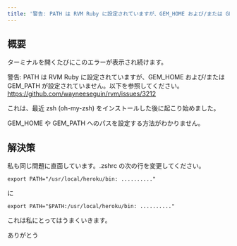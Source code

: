```yaml
---
title: '警告: PATH は RVM Ruby に設定されていますが、GEM_HOME および/または GEM_PATH が設定されていません。参照: https://github.com/wayneeseguin/rvm/issues/3212'
---
```


## 概要
ターミナルを開くたびにこのエラーが表示され続けます。

警告: PATH は RVM Ruby に設定されていますが、GEM_HOME および/または GEM_PATH が設定されていません。以下を参照してください。
https://github.com/wayneeseguin/rvm/issues/3212

これは、最近 zsh (oh-my-zsh) をインストールした後に起こり始めました。

GEM_HOME や GEM_PATH へのパスを設定する方法がわかりません。

## 解決策
私も同じ問題に直面しています。.zshrc の次の行を変更してください。

```
export PATH="/usr/local/heroku/bin: .........."

```
に

```
export PATH="$PATH:/usr/local/heroku/bin: .........."

```
これは私にとってはうまくいきます。

ありがとう

